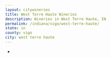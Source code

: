 ```yaml
---
layout: citywineries
title: West Terre Haute Wineries
description: Wineries in West Terre Haute, IN
permalink: /indiana/vigo/west-terre-haute/
state: in
county: vigo
city: west terre haute
---
```

-
